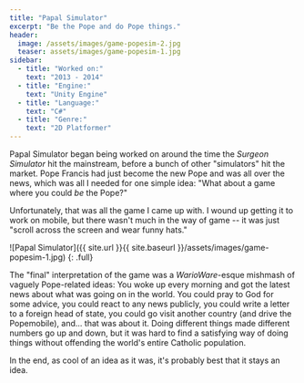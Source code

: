 ```yaml
---
title: "Papal Simulator"
excerpt: "Be the Pope and do Pope things."
header:
  image: /assets/images/game-popesim-2.jpg
  teaser: assets/images/game-popesim-1.jpg
sidebar:
  - title: "Worked on:"
    text: "2013 - 2014"
  - title: "Engine:"
    text: "Unity Engine"
  - title: "Language:"
    text: "C#"
  - title: "Genre:"
    text: "2D Platformer"
---
```


Papal Simulator began being worked on around the time the *Surgeon Simulator* hit the mainstream, before a bunch of other "simulators" hit the market. Pope Francis had just become the new Pope and was all over the news, which was all I needed for one simple idea: "What about a game where you could *be* the Pope?"

Unfortunately, that was all the game I came up with. I wound up getting it to work on mobile, but there wasn't much in the way of game -- it was just "scroll across the screen and wear funny hats."

![Papal Simulator]({{ site.url }}{{ site.baseurl }}/assets/images/game-popesim-1.jpg)
{: .full}

The "final" interpretation of the game was a *WarioWare*-esque mishmash of vaguely Pope-related ideas: You woke up every morning and got the latest news about what was going on in the world. You could pray to God for some advice, you could react to any news publicly, you could write a letter to a foreign head of state, you could go visit another country (and drive the Popemobile), and... that was about it. Doing different things made different numbers go up and down, but it was hard to find a satisfying way of doing things without offending the world's entire Catholic population.

In the end, as cool of an idea as it was, it's probably best that it stays an idea.